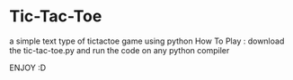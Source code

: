 # Tic-Tac-Toe
a simple text type of tictactoe game using python
How To Play :
download the tic-tac-toe.py and run the code on any python compiler

ENJOY :D
